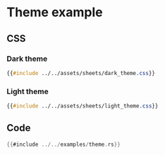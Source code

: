 # Theme example

<canvas id="bevy"></canvas>
<script type="module">
    // Import and run your bevy wasm code
    import init from './theme.js'
    init();
</script>

## CSS

### Dark theme

```css
{{#include ../../assets/sheets/dark_theme.css}}
```

### Light theme

```css
{{#include ../../assets/sheets/light_theme.css}}
```

## Code

```rust
{{#include ../../examples/theme.rs}}
```